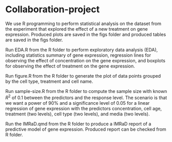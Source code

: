 # Collaboration-project
We use R programming to perform statistical analysis on the dataset from the experiment that explored the effect of a new treatment on gene expression. Produced plots are saved in the figs folder and produced tables are saved in the figs folder.

Run EDA.R from the R folder to perform exploratory data analysis (EDA), including statistics summary of gene expression, regression lines for observing the effect of concentration on the gene expression, and boxplots for observing the effect of treatment on the gene expression.

Run figure.R from the R folder to generate the plot of data points grouped by the cell type, treatment and cell name.

Run sample-size.R from the R folder to compute the sample size with known $R^2$
 of 0.1 between the predictors and the response level. The scenario is that we want a power of 90% and a significance level of 0.05 for a linear regression of gene expression with the predictors concentration, cell age, treatment (two levels), cell type (two levels), and media (two levels).

Run the IMRaD.qmd from the R folder to produce a IMRaD report of a predictive model of gene expression. Produced report can be checked from R folder.
